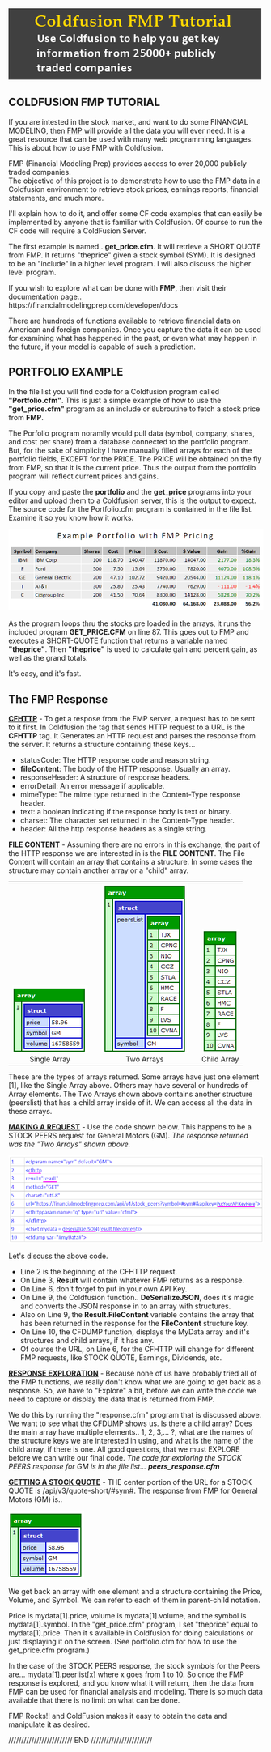 <img src="/images/tutorial.png">
<p> 
<h2>COLDFUSION FMP TUTORIAL</h2>
<p>
If you are intested in the stock market, and want to do some FINANCIAL MODELING, then <a href="https://financialmodelingprep.com/developer/docs" target=:_blank">
  FMP</a> will provide all the data you will ever need. It is a great resource that can be used with many web programming languages.  This is about how to use FMP with Coldfusion.
<p>
FMP (Financial Modeling Prep) provides access to over 20,000 publicly traded companies.<br>
The objective of this project is to demonstrate how to use the FMP data in a Coldfusion environment to retrieve stock prices, earnings reports, financial statements, and much more.
<p>
I'll explain how to do it, and offer some CF code examples that can easily be implemented by anyone that is familiar with Coldfusion.  Of course to run the CF code will require a ColdFusion Server.
<p>
  The first example is named.. <b>get_price.cfm</b>.  It will retrieve a SHORT QUOTE from FMP.  It returns "theprice" given a stock symbol (SYM).  It is designed to be an "include" in a higher level program.  I will also discuss the higher level program.
<p>
If you wish to explore what can be done with <b>FMP</b>, then visit their documentation page..
<br>  
https://financialmodelingprep.com/developer/docs
<p>
There are hundreds of functions available to retrieve financial data on American and foreign companies.  Once you capture the data it can be used for examining what has happened in the past, or even what may happen in the future, if your model is capable of such a prediction.
<p>
  <h2>PORTFOLIO EXAMPLE</h2>
<p>
In the file list you will find code for a Coldfusion program called <b>"Portfolio.cfm"</b>.  This is just a simple example of how to use the <b>"get_price.cfm"</b> program as an include or subroutine to fetch a stock price from <b>FMP</b>.
<p>
The Porfolio program noramlly would pull data (symbol, company, shares, and cost per share) from a database connected to the portfolio program.  But, for the sake of simplicity I have manually filled arrays for each of the portfolio fields, EXCEPT for the PRICE.  The PRICE will be obtained on the fly from FMP, so that it is the current price.  Thus the output from the portfolio program will reflect current prices and gains.
<p>
  If you copy and paste the <b>portfolio</b> and the <b>get_price</b> programs into your editor and upload them to a Coldfusion server, this is the output to expect.  The source code for the Portfolio.cfm program is contained in the file list. Examine it so you know how it works.
<p>
<img src="/images/theportfolio.png" width="600">
<p>
As the program loops thru the stocks pre loaded in the arrays, it runs the included program <b>GET_PRICE.CFM</B> on line 87.  This goes out to FMP and executes a SHORT-QUOTE function that returns a variable named <b>"theprice"</b>.  Then <b>"theprice"</b> is used to calculate gain and percent gain, as well as the grand totals.
<p>
It's easy, and it's fast.
<p>
<h2>The FMP Response</h2>
<p>
<b><u>CFHTTP</u></b> - To get a respose from the FMP server, a request has to be sent to it first.  In Coldfusion the tag that sends HTTP request to a URL is the <b>CFHTTP</b> tag.
It Generates an HTTP request and parses the response from the server.  It returns a structure containing these keys...
<ul>
<li> statusCode: The HTTP response code and reason string.
<li> <b>fileContent</b>: The body of the HTTP response. Usually an array.
<li> responseHeader: A structure of response headers.
<li> errorDetail: An error message if applicable.
<li> mimeType: The mime type returned in the Content-Type response header.
<li> text: a boolean indicating if the response body is text or binary.
<li> charset: The character set returned in the Content-Type header.
<li> header: All the http response headers as a single string.
</ul>
<p>
<b><u>FILE CONTENT</u></b> - Assuming there are no errors in this exchange, the part of the HTTP response we are interested in is the <b>FILE CONTENT</b>.  The File Content will contain an array that contains a structure.  In some cases the structure may contain another array or a "child" array.
<p>
<table cellspacing="50"><tr>
  <td valign="bottom" align="center"><img src="/images/one-array.png"><br>Single Array</td>
  <td> </td>
  <td valign="bottom" align="center"><img src="/images/twoarray.png"><br>Two Arrays</td>
  <td> </td>
  <td valign="bottom" align="center"><img src="/images/childarray.png"><br>Child Array</td>
  </tr></table>
<p>
These are the types of arrays returned.  Some arrays have just one element [1], like the Single Array above. Others may have several or hundreds of Array elements.
The Two Arrays shown above contains another structure (peerslist) that has a child array inside of it.  We can access all the data in these arrays.
<p>
<b><u>MAKING A REQUEST</u></b> - Use the code shown below.  This happens to be a STOCK PEERS request for General Motors (GM).  <i>The response returned was the "Two Arrays" shown above.</i>
<p>
<img src="/images/request.png" width="600">
<p>
Let's discuss the above code.
<ul>
<li> Line 2 is the beginning of the CFHTTP request.
<li> On Line 3, <b>Result</b> will contain whatever FMP returns as a response.
<li> On Line 6, don't forget to put in your own API Key.
<li> On Line 9, the Coldfusion function.. <b>DeSerializeJSON</b>, does it's magic and converts the JSON response in to an array with structures.
<li> Also on Line 9, the <b>Result.FileContent</b> variable contains the array that has been returned in the response for the <b>FileContent</b> structure key.
<li> On Line 10, the CFDUMP function, displays the MyData array and it's structures and child arrays, if it has any.
<li> Of course the URL, on Line 6, for the CFHTTP will change for different FMP requests, like STOCK QUOTE, Earnings, Dividends, etc.
</ul>
<p>  
<b><u>RESPONSE EXPLORATION</u></b> - Because none of us have probably tried all of the FMP functions, we really don't know what we are going to get back as a response.
So, we have to "Explore" a bit, before we can write the code we need to capture or display the data that is returned from FMP.
<p>
We do this by running the "response.cfm" program that is discussed above.  We want to see what the CFDUMP shows us. Is there a child array? Does the main array have multiple elements.. 1, 2, 3,... ?, what are the names of the structure keys we are interested in using, and what is the name of the child array, if there is one.  All good questions, that we must EXPLORE before we can write our final code.  <i>The code for exploring the STOCK PEERS response for GM is in the file list... <b>peers_response.cfm</b></i>
<p>
<b><u>GETTING A STOCK QUOTE</u></b> - THE center portion of the URL for a STOCK QUOTE is /api/v3/quote-short/#sym#.   The response from FMP for General Motors (GM) is..
<p>
<img src="/images/one-array.png">
<p>
We get back an array with one element and a structure containing the Price, Volume, and Symbol.  We can refer to each of them in parent-child notation.
<p>
Price is mydata[1].price,  volume is mydata[1].volume, and the symbol is mydata[1].symbol.  In the "get_price.cfm" program, I set "theprice" equal to mydata[1].price.  Then it s available in Coldfusion for doing calculations or just displaying it on the screen.  (See portfolio.cfm for how to use the get_price.cfm program.)
<p>
In the case of the STOCK PEERS response, the stock symbols for the Peers are... mydata[1].peerlist[x] where x goes from 1 to 10.  So once the FMP response is explored, and you know what it will return, then the data from FMP can be used for financial analysis and modeling.  There is so much data available that there is no limit on what can be done.
<p>
FMP Rocks!! and ColdFusion makes it easy to obtain the data and manipulate it as desired.
<p>
                                                      /////////////////////////  END ////////////////////////
 


  
